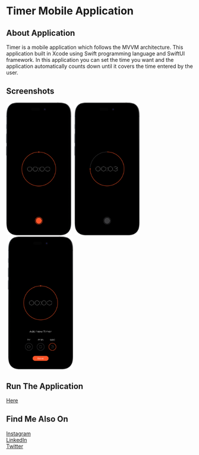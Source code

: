 # Timer Mobile Application


## About Application
Timer is a mobile application which follows the MVVM architecture. This application built in Xcode using Swift programming language and SwiftUI framework. In this application you can set the time you want and the application automatically counts down until it covers the time entered by the user.

## Screenshots

<img src="screenshot1.png" width = "175px">   <img src="screenshot2.png" width = "175px" hspace="5">   <img src="screenshot3.png" width = "175px" hspace="5">

## Run The Application

<a href="https://www.instagram.com/p/CpUcl2mAcaj/" target="_blank">Here</a>

## Find Me Also On
<a href="https://www.instagram.com/nickmadethisone/" target="_blank">Instagram</a> <br>
<a href="https://www.linkedin.com/in/nick-theodoridis-75097a266/" target="_blank">LinkedIn</a> <br>
<a href="https://twitter.com/nickiOSDev" target="_blank">Twitter</a>


